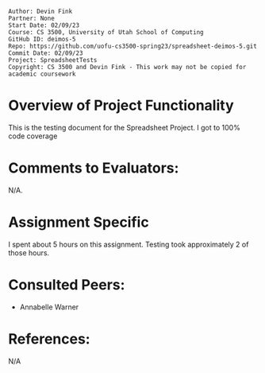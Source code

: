 ﻿~~~
Author:	Devin Fink
Partner: None
Start Date: 02/09/23
Course: CS 3500, University of Utah School of Computing
GitHub ID: deimos-5
Repo: https://github.com/uofu-cs3500-spring23/spreadsheet-deimos-5.git
Commit Date: 02/09/23
Project: SpreadsheetTests
Copyright: CS 3500 and Devin Fink - This work may not be copied for academic coursework
~~~
# Overview of Project Functionality
This is the testing document for the Spreadsheet Project. I got to 100% code coverage

# Comments to Evaluators:
N/A.

# Assignment Specific
I spent about 5 hours on this assignment. Testing took approximately 2 of those hours.

# Consulted Peers:
- Annabelle Warner

# References: 
N/A
